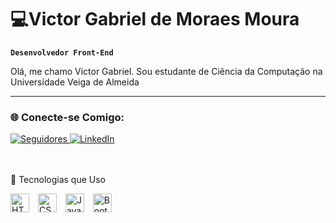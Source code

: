 # 💻Victor Gabriel de Moraes Moura

**`Desenvolvedor Front-End`**

Olá, me chamo Victor Gabriel. Sou estudante de Ciência da Computação na Universidade Veiga de Almeida

---

### 🌐 Conecte-se Comigo:
<p align="left">
    <a href="https://github.com/Victorg2005?tab=followers">
        <img alt="Seguidores" src="https://custom-icon-badges.demolab.com/github/followers/LucasCaeCor?color=236ad3&labelColor=1155ba&style=for-the-badge&logo=github&label=Seguidores&logoColor=white" />
    </a>
    <a href="https://www.linkedin.com/in/victorgmmoura/">
        <img alt="LinkedIn" src="https://img.shields.io/badge/LinkedIn-0077B5?style=for-the-badge&logo=linkedin&logoColor=white" />
    </a>

</p>

<br><br>
🚀 Tecnologias que Uso
<div align="left"> <img alt="HTML" title="HTML" width="30px" style="padding-right: 10px;" src="https://cdn.jsdelivr.net/gh/devicons/devicon@latest/icons/html5/html5-original.svg" /> <img alt="CSS" title="CSS" width="30px" style="padding-right: 10px;" src="https://cdn.jsdelivr.net/gh/devicons/devicon@latest/icons/css3/css3-original.svg" /> <img alt="JavaScript" title="JavaScript" width="30px" style="padding-right: 10px;" src="https://cdn.jsdelivr.net/gh/devicons/devicon@latest/icons/javascript/javascript-original.svg" /> <img alt="Bootstrap" title="Bootstrap" width="30px" style="padding-right: 10px;" src="https://cdn.jsdelivr.net/gh/devicons/devicon@latest/icons/bootstrap/bootstrap-original.svg" /></div
